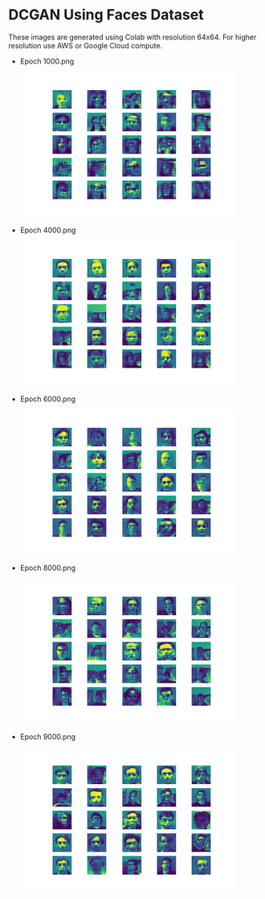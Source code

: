 # DCGAN Using Faces Dataset

These images are generated using Colab with resolution 64x64. For higher resolution use AWS or Google Cloud compute.

* Epoch 1000.png

  ![1000](./gen_images/1000.png)

* Epoch 4000.png

  ![4000](./gen_images/4000.png)

* Epoch 6000.png

  ![4000](./gen_images/6000.png)

* Epoch 8000.png

  ![4000](./gen_images/8000.png)

* Epoch 9000.png

  ![4000](./gen_images/9000.png)